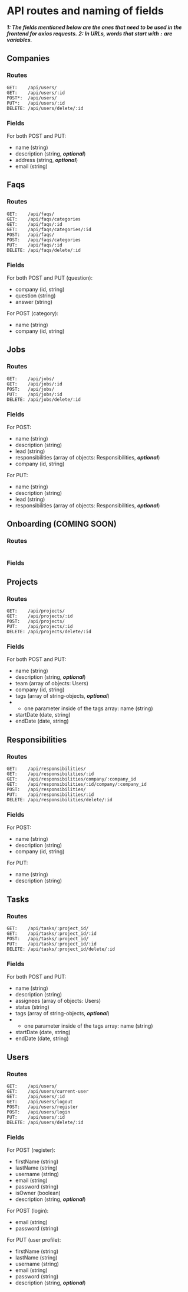 # API routes and naming of fields
***1: The fields mentioned below are the ones that need to be used in the frontend for axios requests.***
***2: In URLs, words that start with `:` are variables.***

## Companies
### Routes
```
GET:    /api/users/
GET:    /api/users/:id
POST*:  /api/users/
PUT*:   /api/users/:id
DELETE: /api/users/delete/:id
```
### Fields
For both POST and PUT:
* name (string)
* description (string, ***optional***)
* address (string, ***optional***)
* email (string)


## Faqs
### Routes
```
GET:    /api/faqs/
GET:    /api/faqs/categories
GET:    /api/faqs/:id
GET:    /api/faqs/categories/:id
POST:   /api/faqs/
POST:   /api/faqs/categories
PUT:    /api/faqs/:id
DELETE: /api/faqs/delete/:id
```
### Fields
For both POST and PUT (question): 
* company (id, string)
* question (string)
* answer (string)

For POST (category):
* name (string)
* company (id, string)


## Jobs
### Routes
```
GET:    /api/jobs/
GET:    /api/jobs/:id
POST:   /api/jobs/
PUT:    /api/jobs/:id
DELETE: /api/jobs/delete/:id
```
### Fields
For POST:
* name (string)
* description (string)
* lead (string)
* responsibilities (array of objects: Responsibilities, ***optional***)
* company (id, string)

For PUT:
* name (string)
* description (string)
* lead (string)
* responsibilities (array of objects: Responsibilities, ***optional***)


## Onboarding (COMING SOON)
### Routes
```

```
### Fields



## Projects
### Routes
```
GET:    /api/projects/
GET:    /api/projects/:id
POST:   /api/projects/
PUT:    /api/projects/:id
DELETE: /api/projects/delete/:id
```
### Fields
For both POST and PUT:
* name (string)
* description (string, ***optional***)
* team (array of objects: Users)
* company (id, string)
* tags (array of string-objects, ***optional***)
* * one parameter inside of the tags array: name (string)
* startDate (date, string)
* endDate (date, string)


## Responsibilities
### Routes
```
GET:    /api/responsibilities/
GET:    /api/responsibilities/:id
GET:    /api/responsibilities/company/:company_id
GET:    /api/responsibilities/:id/company/:company_id
POST:   /api/responsibilities/
PUT:    /api/responsibilities/:id
DELETE: /api/responsibilities/delete/:id
```
### Fields
For POST:
* name (string)
* description (string)
* company (id, string)

For PUT:
* name (string)
* description (string)


## Tasks
### Routes
```
GET:    /api/tasks/:project_id/
GET:    /api/tasks/:project_id/:id
POST:   /api/tasks/:project_id/
PUT:    /api/tasks/:project_id/:id
DELETE: /api/tasks/:project_id/delete/:id
```
### Fields
For both POST and PUT:
* name (string)
* description (string)
* assignees (array of objects: Users)
* status (string)
* tags (array of string-objects, ***optional***)
* * one parameter inside of the tags array: name (string)
* startDate (date, string)
* endDate (date, string)


## Users
### Routes
```
GET:    /api/users/
GET:    /api/users/current-user
GET:    /api/users/:id
GET:    /api/users/logout
POST:   /api/users/register
POST:   /api/users/login
PUT:    /api/users/:id
DELETE: /api/users/delete/:id
```
### Fields
For POST (register):
* firstName (string)
* lastName (string)
* username (string)
* email (string)
* password (string)
* isOwner (boolean)
* description (string, ***optional***)

For POST (login):
* email (string)
* password (string)

For PUT (user profile):
* firstName (string)
* lastName (string)
* username (string)
* email (string)
* password (string)
* description (string, ***optional***)
